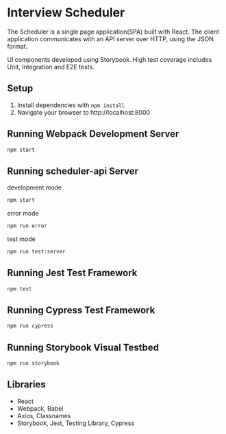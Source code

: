 # Interview Scheduler
  The Scheduler is a single page application(SPA) built with React. The client application communicates with an API server over HTTP, using the JSON format.
  
  UI components developed using Storybook. High test coverage includes Unit, Integration and E2E tests.
## Setup

1. Install dependencies with `npm install`
2. Navigate your browser to http://localhost:8000

## Running Webpack Development Server

```sh
npm start
```
## Running scheduler-api Server

development mode
```sh
npm start
```
error mode
```sh
npm run error
```
test mode
```sh
npm run test:server
```

## Running Jest Test Framework

```sh
npm test
```

## Running Cypress Test Framework

```sh
npm run cypress
```

## Running Storybook Visual Testbed

```sh
npm run storybook
```

## Libraries

- React
- Webpack, Babel
- Axios, Classnames
- Storybook, Jest, Testing Library, Cypress
